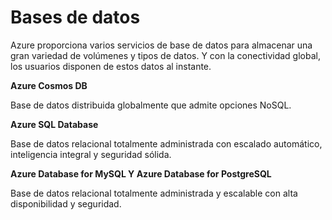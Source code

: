 # Bases de datos

Azure proporciona varios servicios de base de datos para almacenar una gran variedad de volúmenes y tipos de datos. Y con la conectividad global, los usuarios disponen de estos datos al instante.


**Azure Cosmos DB**

Base de datos distribuida globalmente que admite opciones NoSQL.

**Azure SQL Database**

Base de datos relacional totalmente administrada con escalado automático, inteligencia integral y seguridad sólida.

**Azure Database for MySQL Y Azure Database for PostgreSQL**

Base de datos relacional  totalmente administrada y escalable con alta disponibilidad y seguridad.




